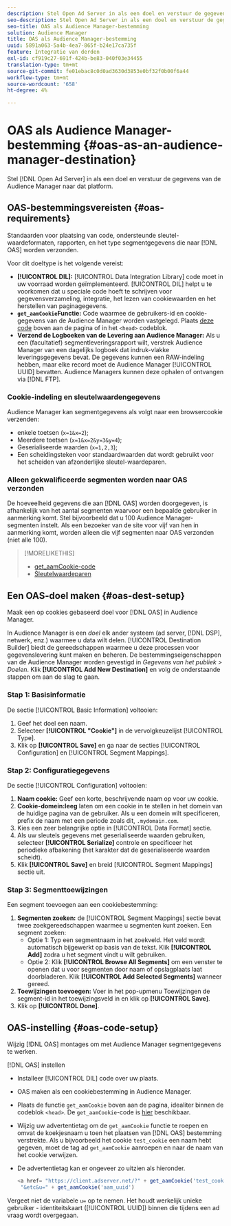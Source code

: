 ```yaml
---
description: Stel Open Ad Server in als een doel en verstuur de gegevens van de Audience Manager naar dat platform.
seo-description: Stel Open Ad Server in als een doel en verstuur de gegevens van de Audience Manager naar dat platform.
seo-title: OAS als Audience Manager-bestemming
solution: Audience Manager
title: OAS als Audience Manager-bestemming
uuid: 5891a063-5a4b-4ea7-865f-b24e17ca735f
feature: Integratie van derden
exl-id: cf919c27-691f-424b-be83-040f03e34455
translation-type: tm+mt
source-git-commit: fe01ebac8c0d0ad3630d3853e0bf32f0b00f6a44
workflow-type: tm+mt
source-wordcount: '658'
ht-degree: 4%

---
```


# OAS als Audience Manager-bestemming {#oas-as-an-audience-manager-destination}

Stel [!DNL Open Ad Server] in als een doel en verstuur de gegevens van de Audience Manager naar dat platform.

## OAS-bestemmingsvereisten {#oas-requirements}

Standaarden voor plaatsing van code, ondersteunde sleutel-waardeformaten, rapporten, en het type segmentgegevens die naar [!DNL OAS] worden verzonden.

<!-- aam-oas-requirements.xml -->

Voor dit doeltype is het volgende vereist:

* **[!UICONTROL DIL]:** [!UICONTROL Data Integration Library] code moet in uw voorraad worden geïmplementeerd. [!UICONTROL DIL] helpt u te voorkomen dat u speciale code hoeft te schrijven voor gegevensverzameling, integratie, het lezen van cookiewaarden en het herstellen van paginagegevens.
* **`get_aamCookie`Functie:** Code waarmee de gebruikers-id en cookie-gegevens van de Audience Manager worden vastgelegd. Plaats [deze code](../../features/destinations/get-aam-cookie-code.md) boven aan de pagina of in het `<head>` codeblok.
* **Verzend de Logboeken van de Levering aan Audience Manager:** Als u een (facultatief) segmentleveringsrapport wilt, verstrek Audience Manager van een dagelijks logboek dat indruk-vlakke leveringsgegevens bevat. De gegevens kunnen een RAW-indeling hebben, maar elke record moet de Audience Manager [!UICONTROL UUID] bevatten. Audience Managers kunnen deze ophalen of ontvangen via [!DNL FTP].

### Cookie-indeling en sleutelwaardengegevens

Audience Manager kan segmentgegevens als volgt naar een browsercookie verzenden:

* enkele toetsen (`x=1&x=2`);
* Meerdere toetsen (`x=1&x=2&y=3&y=4`);
* Geserialiseerde waarden (`x=1,2,3`);
* Een scheidingsteken voor standaardwaarden dat wordt gebruikt voor het scheiden van afzonderlijke sleutel-waardeparen.

### Alleen gekwalificeerde segmenten worden naar OAS verzonden

De hoeveelheid gegevens die aan [!DNL OAS] worden doorgegeven, is afhankelijk van het aantal segmenten waarvoor een bepaalde gebruiker in aanmerking komt. Stel bijvoorbeeld dat u 100 Audience Manager-segmenten instelt. Als een bezoeker van de site voor vijf van hen in aanmerking komt, worden alleen die vijf segmenten naar OAS verzonden (niet alle 100).

>[!MORELIKETHIS]
>
>* [get_aamCookie-code](../../features/destinations/get-aam-cookie-code.md)
>* [Sleutelwaardeparen](../../reference/key-value-pairs-explained.md)


## Een OAS-doel maken {#oas-dest-setup}

Maak een op cookies gebaseerd doel voor [!DNL OAS] in Audience Manager.

<!-- aam-oas-destination-setup.xml -->

In Audience Manager is een *doel* elk ander systeem (ad server, [!DNL DSP], netwerk, enz.) waarmee u data wilt delen. [!UICONTROL Destination Builder] biedt de gereedschappen waarmee u deze processen voor gegevenslevering kunt maken en beheren. De bestemmingseigenschappen van de Audience Manager worden gevestigd in *Gegevens van het publiek > Doelen*. Klik **[!UICONTROL Add New Destination]** en volg de onderstaande stappen om aan de slag te gaan.

### Stap 1: Basisinformatie

De sectie [!UICONTROL Basic Information] voltooien:

1. Geef het doel een naam.
1. Selecteer **[!UICONTROL "Cookie"]** in de vervolgkeuzelijst [!UICONTROL Type].
1. Klik op **[!UICONTROL Save]** en ga naar de secties [!UICONTROL Configuration] en [!UICONTROL Segment Mappings].

### Stap 2: Configuratiegegevens

De sectie [!UICONTROL Configuration] voltooien:

1. **Naam cookie:** Geef een korte, beschrijvende naam op voor uw cookie.
1. **Cookie-domein:leeg** laten om een cookie in te stellen in het domein van de huidige pagina van de gebruiker. Als u een domein wilt specificeren, prefix de naam met een periode zoals dit, `.mydomain.com`.
1. Kies een zeer belangrijke optie in [!UICONTROL Data Format] sectie.
1. Als uw sleutels gegevens met geserialiseerde waarden gebruiken, selecteer **[!UICONTROL Serialize]** controle en specificeer het periodieke afbakening (het karakter dat de geserialiseerde waarden scheidt).
1. Klik **[!UICONTROL Save]** en breid [!UICONTROL Segment Mappings] sectie uit.

### Stap 3: Segmenttoewijzingen

Een segment toevoegen aan een cookiebestemming:

1. **Segmenten zoeken:** de  [!UICONTROL Segment Mappings] sectie bevat twee zoekgereedschappen waarmee u segmenten kunt zoeken. Een segment zoeken:
   * Optie 1: Typ een segmentnaam in het zoekveld. Het veld wordt automatisch bijgewerkt op basis van de tekst. Klik **[!UICONTROL Add]** zodra u het segment vindt u wilt gebruiken.
   * Optie 2: Klik **[!UICONTROL Browse All Segments]** om een venster te openen dat u voor segmenten door naam of opslagplaats laat doorbladeren. Klik **[!UICONTROL Add Selected Segments]** wanneer gereed.
1. **Toewijzingen toevoegen:** Voer in het pop-upmenu Toewijzingen de segment-id in het toewijzingsveld in en klik op  **[!UICONTROL Save]**.
1. Klik op **[!UICONTROL Done]**.

## OAS-instelling {#oas-code-setup}

Wijzig [!DNL OAS] montages om met Audience Manager segmentgegevens te werken.

<!-- aam-oas-code.xml -->

[!DNL OAS] instellen

* Installeer [!UICONTROL DIL] code over uw plaats.
* OAS maken als een cookiebestemming in Audience Manager.
* Plaats de functie `get_aamCookie` boven aan de pagina, idealiter binnen de codeblok `<head>`. De `get_aamCookie`-code is [hier](../../features/destinations/get-aam-cookie-code.md) beschikbaar.
* Wijzig uw advertentietag om de `get_aamCookie` functie te roepen en omvat de koekjesnaam u toen het plaatsen van [!DNL OAS] bestemming verstrekte. Als u bijvoorbeeld het cookie `test_cookie` een naam hebt gegeven, moet de tag ad `get_aamCookie` aanroepen en naar de naam van het cookie verwijzen.
* De advertentietag kan er ongeveer zo uitzien als hieronder.

   ```js
   <a href= "https://client.adserver.net/?" + get_aamCookie('test_cookie') +
    "&etc&u=" + get_aamCookie('aam_uuid')
   ```

Vergeet niet de variabele `u=` op te nemen. Het houdt werkelijk unieke gebruiker - identiteitskaart ([!UICONTROL UUID]) binnen die tijdens een ad vraag wordt overgegaan.
